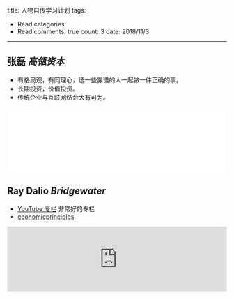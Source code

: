 title: 人物自传学习计划
tags: 
  - Read
categories: 
  - Read
comments: true
count: 3
date: 2018/11/3
---
  ## 张磊 *高瓴资本*
- 有格局观，有同理心，选一些靠谱的人一起做一件正确的事。
- 长期投资，价值投资。
- 传统企业与互联网结合大有可为。

<iframe src="//player.bilibili.com/player.html?aid=31666441&cid=55376172&page=1"
scrolling="no" border="0"
width="100%"   height="auto" 
frameborder="no" framespacing="0" allowfullscreen="true"> </iframe>

## Ray Dalio *Bridgewater*

- [YouTube 专栏](https://www.youtube.com/channel/UCqvaXJ1K3HheTPNjH-KpwXQ)  非常好的专栏
- [economicprinciples](http://www.economicprinciples.org/)

<iframe width="100%" height="auto"  src='http://player.youku.com/embed/XMTQ4NDk2MDAyOA==' frameborder=0 'allowfullscreen'></iframe>



